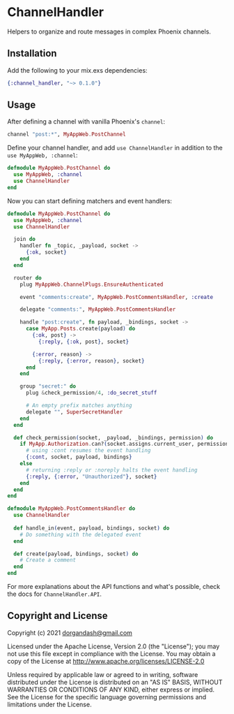 # ChannelHandler

Helpers to organize and route messages in complex Phoenix channels.

## Installation

Add the following to your mix.exs dependencies:

```elixir
{:channel_handler, "~> 0.1.0"}
```

## Usage

After defining a channel with vanilla Phoenix's `channel`:

```elixir
channel "post:*", MyAppWeb.PostChannel
```

Define your channel handler, and add `use ChannelHandler` in addition to the
`use MyAppWeb, :channel`:

```elixir
defmodule MyAppWeb.PostChannel do
  use MyAppWeb, :channel
  use ChannelHandler
end
```

Now you can start defining matchers and event handlers:

```elixir
defmodule MyAppWeb.PostChannel do
  use MyAppWeb, :channel
  use ChannelHandler

  join do
    handler fn _topic, _payload, socket ->
      {:ok, socket}
    end
  end

  router do
    plug MyAppWeb.ChannelPlugs.EnsureAuthenticated

    event "comments:create", MyAppWeb.PostCommentsHandler, :create

    delegate "comments:", MyAppWeb.PostCommentsHandler

    handle "post:create", fn payload, _bindings, socket ->
      case MyApp.Posts.create(payload) do
        {:ok, post} ->
          {:reply, {:ok, post}, socket}

        {:error, reason} ->
          {:reply, {:error, reason}, socket}
      end
    end

    group "secret:" do
      plug &check_permission/4, :do_secret_stuff

      # An empty prefix matches anything
      delegate "", SuperSecretHandler
    end
  end

  def check_permission(socket, _payload, _bindings, permission) do
    if MyApp.Authorization.can?(socket.assigns.current_user, permission) do
      # using :cont resumes the event handling
      {:cont, socket, payload, bindings}
    else
      # returning :reply or :noreply halts the event handling
      {:reply, {:error, "Unauthorized"}, socket}
    end
  end
end

defmodule MyAppWeb.PostCommentsHandler do
  use ChannelHandler
  
  def handle_in(event, payload, bindings, socket) do
    # Do something with the delegated event
  end

  def create(payload, bindings, socket) do
    # Create a comment
  end
end
```

For more explanations about the API functions and what's possible, check the
docs for `ChannelHandler.API`.

## Copyright and License
Copyright (c) 2021 dorgandash@gmail.com

Licensed under the Apache License, Version 2.0 (the "License"); you may not use this file except in compliance with the License. You may obtain a copy of the License at http://www.apache.org/licenses/LICENSE-2.0

Unless required by applicable law or agreed to in writing, software distributed under the License is distributed on an "AS IS" BASIS, WITHOUT WARRANTIES OR CONDITIONS OF ANY KIND, either express or implied. See the License for the specific language governing permissions and limitations under the License.